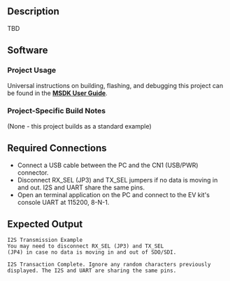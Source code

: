 ## Description

TBD<!--TBD-->


## Software

### Project Usage

Universal instructions on building, flashing, and debugging this project can be found in the **[MSDK User Guide](https://analogdevicesinc.github.io/msdk/USERGUIDE/)**.

### Project-Specific Build Notes

(None - this project builds as a standard example)

## Required Connections

-   Connect a USB cable between the PC and the CN1 (USB/PWR) connector.
-   Disconnect RX_SEL (JP3) and TX_SEL jumpers if no data is moving in and out. I2S and UART share the same pins.
-   Open an terminal application on the PC and connect to the EV kit's console UART at 115200, 8-N-1.

## Expected Output

```
I2S Transmission Example
You may need to disconnect RX_SEL (JP3) and TX_SEL
(JP4) in case no data is moving in and out of SDO/SDI.

I2S Transaction Complete. Ignore any random characters previously
displayed. The I2S and UART are sharing the same pins.
```
